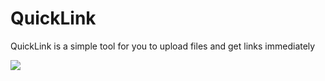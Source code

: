 # QuickLink

QuickLink is a simple tool for you to upload files and get links immediately

![](https://quicklink.vvzero.xyz/download/e1d9e822-ca48-41d4-9abb-f334f1394647/20211230223212_2.gif)
